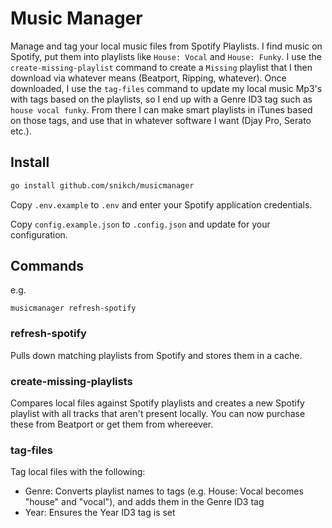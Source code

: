# Music Manager

Manage and tag your local music files from Spotify Playlists. I find music on Spotify, put them into playlists like `House: Vocal` and `House: Funky`. I use the `create-missing-playlist` command to create a `Missing` playlist that I then download via whatever means (Beatport, Ripping, whatever). Once downloaded, I use the `tag-files` command to update my local music Mp3's with tags based on the playlists, so I end up with a Genre ID3 tag such as `house vocal funky`. From there I can make smart playlists in iTunes based on those tags, and use that in whatever software I want (Djay Pro, Serato etc.).

## Install

```sh
go install github.com/snikch/musicmanager
```

Copy `.env.example` to `.env` and enter your Spotify application credentials.

Copy `config.example.json` to `.config.json` and update for your configuration.

## Commands

e.g.

```
musicmanager refresh-spotify
```

### refresh-spotify

Pulls down matching playlists from Spotify and stores them in a cache.

### create-missing-playlists

Compares local files against Spotify playlists and creates a new Spotify playlist with all tracks that aren't present locally. You can now purchase these from Beatport or get them from whereever.

### tag-files

Tag local files with the following:

* Genre: Converts playlist names to tags (e.g. House: Vocal becomes "house" and "vocal"), and adds them in the Genre ID3 tag
* Year: Ensures the Year ID3 tag is set
